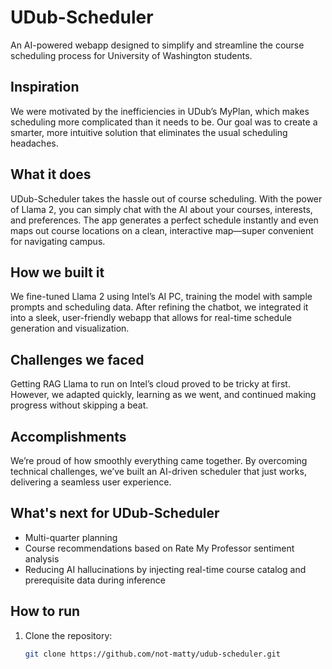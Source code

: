 # UDub-Scheduler

An AI-powered webapp designed to simplify and streamline the course scheduling process for University of Washington students.

## Inspiration
We were motivated by the inefficiencies in UDub’s MyPlan, which makes scheduling more complicated than it needs to be. Our goal was to create a smarter, more intuitive solution that eliminates the usual scheduling headaches.

## What it does
UDub-Scheduler takes the hassle out of course scheduling. With the power of Llama 2, you can simply chat with the AI about your courses, interests, and preferences. The app generates a perfect schedule instantly and even maps out course locations on a clean, interactive map—super convenient for navigating campus.

## How we built it
We fine-tuned Llama 2 using Intel’s AI PC, training the model with sample prompts and scheduling data. After refining the chatbot, we integrated it into a sleek, user-friendly webapp that allows for real-time schedule generation and visualization.

## Challenges we faced
Getting RAG Llama to run on Intel’s cloud proved to be tricky at first. However, we adapted quickly, learning as we went, and continued making progress without skipping a beat.

## Accomplishments
We’re proud of how smoothly everything came together. By overcoming technical challenges, we’ve built an AI-driven scheduler that just works, delivering a seamless user experience.

## What's next for UDub-Scheduler
- Multi-quarter planning
- Course recommendations based on Rate My Professor sentiment analysis
- Reducing AI hallucinations by injecting real-time course catalog and prerequisite data during inference

## How to run
1. Clone the repository:
   ```bash
   git clone https://github.com/not-matty/udub-scheduler.git
